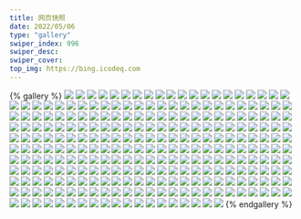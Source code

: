 ```yaml
---
title: 网页快照
date: 2022/05/06 
type: "gallery" 
swiper_index: 996
swiper_desc: 
swiper_cover: 
top_img: https://bing.icodeq.com 
---
```


{% gallery %}
![](https://alist.learnonly.xyz/d/!网页快照/docs.learnonly.xyz/2023-03-23_02-03-50.png)
![](https://alist.learnonly.xyz/d/!网页快照/docs.learnonly.xyz/2023-03-23_03-58-33.png)
![](https://alist.learnonly.xyz/d/!网页快照/docs.learnonly.xyz/2023-03-22_04-00-21.png)
![](https://alist.learnonly.xyz/d/!网页快照/docs.learnonly.xyz/2023-03-22_10-00-14.png)
![](https://alist.learnonly.xyz/d/!网页快照/docs.learnonly.xyz/2023-03-22_15-59-13.png)
![](https://alist.learnonly.xyz/d/!网页快照/docs.learnonly.xyz/2023-03-24_06-59-37.png)
![](https://alist.learnonly.xyz/d/!网页快照/docs.learnonly.xyz/2023-03-23_13-16-49.png)
![](https://alist.learnonly.xyz/d/!网页快照/docs.learnonly.xyz/2023-03-22_13-09-31.png)
![](https://alist.learnonly.xyz/d/!网页快照/docs.learnonly.xyz/2023-03-24_19-00-00.png)
![](https://alist.learnonly.xyz/d/!网页快照/docs.learnonly.xyz/2023-03-24_16-03-32.png)
![](https://alist.learnonly.xyz/d/!网页快照/docs.learnonly.xyz/2023-03-24_02-06-12.png)
![](https://alist.learnonly.xyz/d/!网页快照/docs.learnonly.xyz/2023-03-22_18-58-48.png)
![](https://alist.learnonly.xyz/d/!网页快照/docs.learnonly.xyz/2023-03-24_03-59-05.png)
![](https://alist.learnonly.xyz/d/!网页快照/docs.learnonly.xyz/2023-03-24_10-01-36.png)
![](https://alist.learnonly.xyz/d/!网页快照/docs.learnonly.xyz/2023-03-22_06-58-37.png)
![](https://alist.learnonly.xyz/d/!网页快照/docs.learnonly.xyz/2023-03-22_02-02-20.png)
![](https://alist.learnonly.xyz/d/!网页快照/docs.learnonly.xyz/2023-03-23_07-03-10.png)
![](https://alist.learnonly.xyz/d/!网页快照/docs.learnonly.xyz/2023-03-23_19-00-19.png)
![](https://alist.learnonly.xyz/d/!网页快照/docs.learnonly.xyz/2023-03-24_13-08-31.png)
![](https://alist.learnonly.xyz/d/!网页快照/docs.learnonly.xyz/2023-03-22_22-00-29.png)
![](https://alist.learnonly.xyz/d/!网页快照/docs.learnonly.xyz/2023-03-24_21-58-03.png)
![](https://alist.learnonly.xyz/d/!网页快照/docs.learnonly.xyz/2023-03-23_22-01-11.png)
![](https://alist.learnonly.xyz/d/!网页快照/news.pigp.repl.co/2023-03-24_06-57-03.png)
![](https://alist.learnonly.xyz/d/!网页快照/news.pigp.repl.co/2023-03-23_03-56-25.png)
![](https://alist.learnonly.xyz/d/!网页快照/news.pigp.repl.co/2023-03-22_06-56-32.png)
![](https://alist.learnonly.xyz/d/!网页快照/news.pigp.repl.co/2023-03-24_21-56-35.png)
![](https://alist.learnonly.xyz/d/!网页快照/news.pigp.repl.co/2023-03-23_18-56-46.png)
![](https://alist.learnonly.xyz/d/!网页快照/news.pigp.repl.co/2023-03-23_06-58-11.png)
![](https://alist.learnonly.xyz/d/!网页快照/news.pigp.repl.co/2023-03-24_03-56-30.png)
![](https://alist.learnonly.xyz/d/!网页快照/news.pigp.repl.co/2023-03-23_13-13-29.png)
![](https://alist.learnonly.xyz/d/!网页快照/news.pigp.repl.co/2023-03-22_21-56-38.png)
![](https://alist.learnonly.xyz/d/!网页快照/news.pigp.repl.co/2023-03-23_01-59-20.png)
![](https://alist.learnonly.xyz/d/!网页快照/news.pigp.repl.co/2023-03-22_18-56-52.png)
![](https://alist.learnonly.xyz/d/!网页快照/news.pigp.repl.co/2023-03-24_16-00-19.png)
![](https://alist.learnonly.xyz/d/!网页快照/news.pigp.repl.co/2023-03-22_01-59-37.png)
![](https://alist.learnonly.xyz/d/!网页快照/news.pigp.repl.co/2023-03-22_13-07-05.png)
![](https://alist.learnonly.xyz/d/!网页快照/news.pigp.repl.co/2023-03-22_09-58-18.png)
![](https://alist.learnonly.xyz/d/!网页快照/news.pigp.repl.co/2023-03-24_02-00-58.png)
![](https://alist.learnonly.xyz/d/!网页快照/news.pigp.repl.co/2023-03-23_21-56-42.png)
![](https://alist.learnonly.xyz/d/!网页快照/news.pigp.repl.co/2023-03-24_13-05-30.png)
![](https://alist.learnonly.xyz/d/!网页快照/news.pigp.repl.co/2023-03-22_15-57-12.png)
![](https://alist.learnonly.xyz/d/!网页快照/news.pigp.repl.co/2023-03-22_03-56-55.png)
![](https://alist.learnonly.xyz/d/!网页快照/news.pigp.repl.co/2023-03-24_09-56-55.png)
![](https://alist.learnonly.xyz/d/!网页快照/news.pigp.repl.co/2023-03-24_18-56-26.png)
![](https://alist.learnonly.xyz/d/!网页快照/blog.learnonly.xyz/2023-03-23_18-56-06.png)
![](https://alist.learnonly.xyz/d/!网页快照/blog.learnonly.xyz/2023-03-23_13-09-45.png)
![](https://alist.learnonly.xyz/d/!网页快照/blog.learnonly.xyz/2023-03-24_15-56-13.png)
![](https://alist.learnonly.xyz/d/!网页快照/blog.learnonly.xyz/2023-03-23_06-56-08.png)
![](https://alist.learnonly.xyz/d/!网页快照/blog.learnonly.xyz/2023-03-24_01-59-51.png)
![](https://alist.learnonly.xyz/d/!网页快照/blog.learnonly.xyz/2023-03-22_15-56-27.png)
![](https://alist.learnonly.xyz/d/!网页快照/blog.learnonly.xyz/2023-03-23_21-55-57.png)
![](https://alist.learnonly.xyz/d/!网页快照/blog.learnonly.xyz/2023-03-23_01-58-35.png)
![](https://alist.learnonly.xyz/d/!网页快照/blog.learnonly.xyz/2023-03-24_06-55-54.png)
![](https://alist.learnonly.xyz/d/!网页快照/blog.learnonly.xyz/2023-03-24_21-55-51.png)
![](https://alist.learnonly.xyz/d/!网页快照/blog.learnonly.xyz/2023-03-22_01-58-53.png)
![](https://alist.learnonly.xyz/d/!网页快照/blog.learnonly.xyz/2023-03-22_09-56-33.png)
![](https://alist.learnonly.xyz/d/!网页快照/blog.learnonly.xyz/2023-03-22_03-56-15.png)
![](https://alist.learnonly.xyz/d/!网页快照/blog.learnonly.xyz/2023-03-23_03-55-45.png)
![](https://alist.learnonly.xyz/d/!网页快照/blog.learnonly.xyz/2023-03-24_03-55-51.png)
![](https://alist.learnonly.xyz/d/!网页快照/blog.learnonly.xyz/2023-03-24_09-56-10.png)
![](https://alist.learnonly.xyz/d/!网页快照/blog.learnonly.xyz/2023-03-22_21-55-58.png)
![](https://alist.learnonly.xyz/d/!网页快照/blog.learnonly.xyz/2023-03-24_18-55-47.png)
![](https://alist.learnonly.xyz/d/!网页快照/blog.learnonly.xyz/2023-03-22_13-06-21.png)
![](https://alist.learnonly.xyz/d/!网页快照/blog.learnonly.xyz/2023-03-22_18-56-08.png)
![](https://alist.learnonly.xyz/d/!网页快照/blog.learnonly.xyz/2023-03-22_06-55-52.png)
![](https://alist.learnonly.xyz/d/!网页快照/blog.learnonly.xyz/2023-03-24_13-04-12.png)
![](https://alist.learnonly.xyz/d/!网页快照/space.bilibili.com/2023-03-23_01-58-25.png)
![](https://alist.learnonly.xyz/d/!网页快照/space.bilibili.com/2023-03-22_01-58-43.png)
![](https://alist.learnonly.xyz/d/!网页快照/space.bilibili.com/2023-03-24_01-59-43.png)
![](https://alist.learnonly.xyz/d/!网页快照/space.bilibili.com/2023-03-22_13-06-10.png)
![](https://alist.learnonly.xyz/d/!网页快照/space.bilibili.com/2023-03-22_15-55-56.png)
![](https://alist.learnonly.xyz/d/!网页快照/space.bilibili.com/2023-03-23_21-55-49.png)
![](https://alist.learnonly.xyz/d/!网页快照/space.bilibili.com/2023-03-24_13-04-04.png)
![](https://alist.learnonly.xyz/d/!网页快照/space.bilibili.com/2023-03-24_06-55-45.png)
![](https://alist.learnonly.xyz/d/!网页快照/space.bilibili.com/2023-03-24_03-55-42.png)
![](https://alist.learnonly.xyz/d/!网页快照/space.bilibili.com/2023-03-24_09-56-01.png)
![](https://alist.learnonly.xyz/d/!网页快照/space.bilibili.com/2023-03-24_15-56-04.png)
![](https://alist.learnonly.xyz/d/!网页快照/space.bilibili.com/2023-03-24_21-55-43.png)
![](https://alist.learnonly.xyz/d/!网页快照/space.bilibili.com/2023-03-23_03-55-37.png)
![](https://alist.learnonly.xyz/d/!网页快照/space.bilibili.com/2023-03-22_06-55-43.png)
![](https://alist.learnonly.xyz/d/!网页快照/space.bilibili.com/2023-03-24_18-55-39.png)
![](https://alist.learnonly.xyz/d/!网页快照/space.bilibili.com/2023-03-22_03-55-50.png)
![](https://alist.learnonly.xyz/d/!网页快照/space.bilibili.com/2023-03-22_09-56-23.png)
![](https://alist.learnonly.xyz/d/!网页快照/space.bilibili.com/2023-03-22_21-55-48.png)
![](https://alist.learnonly.xyz/d/!网页快照/space.bilibili.com/2023-03-23_13-09-33.png)
![](https://alist.learnonly.xyz/d/!网页快照/space.bilibili.com/2023-03-23_06-55-59.png)
![](https://alist.learnonly.xyz/d/!网页快照/space.bilibili.com/2023-03-23_18-55-56.png)
![](https://alist.learnonly.xyz/d/!网页快照/space.bilibili.com/2023-03-22_18-55-58.png)
![](https://alist.learnonly.xyz/d/!网页快照/whatnginx.learnonly.repl.co/2023-03-23_01-59-08.png)
![](https://alist.learnonly.xyz/d/!网页快照/whatnginx.learnonly.repl.co/2023-03-24_13-05-14.png)
![](https://alist.learnonly.xyz/d/!网页快照/whatnginx.learnonly.repl.co/2023-03-23_13-13-17.png)
![](https://alist.learnonly.xyz/d/!网页快照/whatnginx.learnonly.repl.co/2023-03-24_09-56-43.png)
![](https://alist.learnonly.xyz/d/!网页快照/whatnginx.learnonly.repl.co/2023-03-22_09-58-06.png)
![](https://alist.learnonly.xyz/d/!网页快照/whatnginx.learnonly.repl.co/2023-03-23_03-56-18.png)
![](https://alist.learnonly.xyz/d/!网页快照/whatnginx.learnonly.repl.co/2023-03-22_21-56-31.png)
![](https://alist.learnonly.xyz/d/!网页快照/whatnginx.learnonly.repl.co/2023-03-22_03-56-48.png)
![](https://alist.learnonly.xyz/d/!网页快照/whatnginx.learnonly.repl.co/2023-03-23_18-56-39.png)
![](https://alist.learnonly.xyz/d/!网页快照/whatnginx.learnonly.repl.co/2023-03-24_16-00-07.png)
![](https://alist.learnonly.xyz/d/!网页快照/whatnginx.learnonly.repl.co/2023-03-23_06-58-04.png)
![](https://alist.learnonly.xyz/d/!网页快照/whatnginx.learnonly.repl.co/2023-03-24_03-56-23.png)
![](https://alist.learnonly.xyz/d/!网页快照/whatnginx.learnonly.repl.co/2023-03-23_21-56-30.png)
![](https://alist.learnonly.xyz/d/!网页快照/whatnginx.learnonly.repl.co/2023-03-22_01-59-30.png)
![](https://alist.learnonly.xyz/d/!网页快照/whatnginx.learnonly.repl.co/2023-03-22_13-06-53.png)
![](https://alist.learnonly.xyz/d/!网页快照/whatnginx.learnonly.repl.co/2023-03-22_15-57-00.png)
![](https://alist.learnonly.xyz/d/!网页快照/whatnginx.learnonly.repl.co/2023-03-24_21-56-23.png)
![](https://alist.learnonly.xyz/d/!网页快照/whatnginx.learnonly.repl.co/2023-03-24_18-56-19.png)
![](https://alist.learnonly.xyz/d/!网页快照/whatnginx.learnonly.repl.co/2023-03-24_06-56-56.png)
![](https://alist.learnonly.xyz/d/!网页快照/whatnginx.learnonly.repl.co/2023-03-24_02-00-51.png)
![](https://alist.learnonly.xyz/d/!网页快照/whatnginx.learnonly.repl.co/2023-03-22_18-56-40.png)
![](https://alist.learnonly.xyz/d/!网页快照/whatnginx.learnonly.repl.co/2023-03-22_06-56-25.png)
![](https://alist.learnonly.xyz/d/!网页快照/pighog.vercel.app/2023-03-24_21-56-00.png)
![](https://alist.learnonly.xyz/d/!网页快照/pighog.vercel.app/2023-03-24_13-04-21.png)
![](https://alist.learnonly.xyz/d/!网页快照/pighog.vercel.app/2023-03-24_09-56-19.png)
![](https://alist.learnonly.xyz/d/!网页快照/pighog.vercel.app/2023-03-23_18-56-15.png)
![](https://alist.learnonly.xyz/d/!网页快照/pighog.vercel.app/2023-03-22_21-56-08.png)
![](https://alist.learnonly.xyz/d/!网页快照/pighog.vercel.app/2023-03-24_18-55-56.png)
![](https://alist.learnonly.xyz/d/!网页快照/pighog.vercel.app/2023-03-22_03-56-25.png)
![](https://alist.learnonly.xyz/d/!网页快照/pighog.vercel.app/2023-03-22_18-56-17.png)
![](https://alist.learnonly.xyz/d/!网页快照/pighog.vercel.app/2023-03-22_06-56-01.png)
![](https://alist.learnonly.xyz/d/!网页快照/pighog.vercel.app/2023-03-24_06-56-05.png)
![](https://alist.learnonly.xyz/d/!网页快照/pighog.vercel.app/2023-03-23_03-55-54.png)
![](https://alist.learnonly.xyz/d/!网页快照/pighog.vercel.app/2023-03-24_15-56-23.png)
![](https://alist.learnonly.xyz/d/!网页快照/pighog.vercel.app/2023-03-23_06-56-17.png)
![](https://alist.learnonly.xyz/d/!网页快照/pighog.vercel.app/2023-03-22_01-59-01.png)
![](https://alist.learnonly.xyz/d/!网页快照/pighog.vercel.app/2023-03-22_09-57-41.png)
![](https://alist.learnonly.xyz/d/!网页快照/pighog.vercel.app/2023-03-23_21-56-06.png)
![](https://alist.learnonly.xyz/d/!网页快照/pighog.vercel.app/2023-03-23_01-58-44.png)
![](https://alist.learnonly.xyz/d/!网页快照/pighog.vercel.app/2023-03-22_15-56-36.png)
![](https://alist.learnonly.xyz/d/!网页快照/pighog.vercel.app/2023-03-22_13-06-29.png)
![](https://alist.learnonly.xyz/d/!网页快照/pighog.vercel.app/2023-03-24_01-59-59.png)
![](https://alist.learnonly.xyz/d/!网页快照/pighog.vercel.app/2023-03-24_03-56-00.png)
![](https://alist.learnonly.xyz/d/!网页快照/pighog.vercel.app/2023-03-23_13-09-54.png)
![](https://alist.learnonly.xyz/d/!网页快照/img.pighog.repl.co/2023-03-23_06-57-50.png)
![](https://alist.learnonly.xyz/d/!网页快照/img.pighog.repl.co/2023-03-22_01-59-11.png)
![](https://alist.learnonly.xyz/d/!网页快照/img.pighog.repl.co/2023-03-23_03-56-04.png)
![](https://alist.learnonly.xyz/d/!网页快照/img.pighog.repl.co/2023-03-22_18-56-26.png)
![](https://alist.learnonly.xyz/d/!网页快照/img.pighog.repl.co/2023-03-22_09-57-53.png)
![](https://alist.learnonly.xyz/d/!网页快照/img.pighog.repl.co/2023-03-24_18-56-05.png)
![](https://alist.learnonly.xyz/d/!网页快照/img.pighog.repl.co/2023-03-22_06-56-11.png)
![](https://alist.learnonly.xyz/d/!网页快照/img.pighog.repl.co/2023-03-23_21-56-16.png)
![](https://alist.learnonly.xyz/d/!网页快照/img.pighog.repl.co/2023-03-22_03-56-34.png)
![](https://alist.learnonly.xyz/d/!网页快照/img.pighog.repl.co/2023-03-24_09-56-29.png)
![](https://alist.learnonly.xyz/d/!网页快照/img.pighog.repl.co/2023-03-24_06-56-43.png)
![](https://alist.learnonly.xyz/d/!网页快照/img.pighog.repl.co/2023-03-22_21-56-18.png)
![](https://alist.learnonly.xyz/d/!网页快照/img.pighog.repl.co/2023-03-22_15-56-46.png)
![](https://alist.learnonly.xyz/d/!网页快照/img.pighog.repl.co/2023-03-22_13-06-39.png)
![](https://alist.learnonly.xyz/d/!网页快照/img.pighog.repl.co/2023-03-24_21-56-09.png)
![](https://alist.learnonly.xyz/d/!网页快照/img.pighog.repl.co/2023-03-24_03-56-09.png)
![](https://alist.learnonly.xyz/d/!网页快照/img.pighog.repl.co/2023-03-24_15-59-54.png)
![](https://alist.learnonly.xyz/d/!网页快照/img.pighog.repl.co/2023-03-23_18-56-25.png)
![](https://alist.learnonly.xyz/d/!网页快照/img.pighog.repl.co/2023-03-24_13-05-00.png)
![](https://alist.learnonly.xyz/d/!网页快照/img.pighog.repl.co/2023-03-23_13-13-03.png)
![](https://alist.learnonly.xyz/d/!网页快照/img.pighog.repl.co/2023-03-24_02-00-37.png)
![](https://alist.learnonly.xyz/d/!网页快照/img.pighog.repl.co/2023-03-23_01-58-54.png)
![](https://alist.learnonly.xyz/d/!网页快照/uptime.learnonly.repl.co/2023-03-23_01-59-28.png)
![](https://alist.learnonly.xyz/d/!网页快照/uptime.learnonly.repl.co/2023-03-24_13-05-37.png)
![](https://alist.learnonly.xyz/d/!网页快照/uptime.learnonly.repl.co/2023-03-24_16-00-42.png)
![](https://alist.learnonly.xyz/d/!网页快照/uptime.learnonly.repl.co/2023-03-22_03-57-03.png)
![](https://alist.learnonly.xyz/d/!网页快照/uptime.learnonly.repl.co/2023-03-23_18-56-53.png)
![](https://alist.learnonly.xyz/d/!网页快照/uptime.learnonly.repl.co/2023-03-24_21-56-42.png)
![](https://alist.learnonly.xyz/d/!网页快照/uptime.learnonly.repl.co/2023-03-22_09-58-26.png)
![](https://alist.learnonly.xyz/d/!网页快照/uptime.learnonly.repl.co/2023-03-24_18-56-34.png)
![](https://alist.learnonly.xyz/d/!网页快照/uptime.learnonly.repl.co/2023-03-23_06-58-18.png)
![](https://alist.learnonly.xyz/d/!网页快照/uptime.learnonly.repl.co/2023-03-22_15-57-20.png)
![](https://alist.learnonly.xyz/d/!网页快照/uptime.learnonly.repl.co/2023-03-24_03-56-38.png)
![](https://alist.learnonly.xyz/d/!网页快照/uptime.learnonly.repl.co/2023-03-22_13-07-13.png)
![](https://alist.learnonly.xyz/d/!网页快照/uptime.learnonly.repl.co/2023-03-24_02-01-06.png)
![](https://alist.learnonly.xyz/d/!网页快照/uptime.learnonly.repl.co/2023-03-24_06-57-11.png)
![](https://alist.learnonly.xyz/d/!网页快照/uptime.learnonly.repl.co/2023-03-24_09-57-02.png)
![](https://alist.learnonly.xyz/d/!网页快照/uptime.learnonly.repl.co/2023-03-22_06-56-39.png)
![](https://alist.learnonly.xyz/d/!网页快照/uptime.learnonly.repl.co/2023-03-23_03-56-33.png)
![](https://alist.learnonly.xyz/d/!网页快照/uptime.learnonly.repl.co/2023-03-23_21-56-49.png)
![](https://alist.learnonly.xyz/d/!网页快照/uptime.learnonly.repl.co/2023-03-23_13-13-37.png)
![](https://alist.learnonly.xyz/d/!网页快照/uptime.learnonly.repl.co/2023-03-22_18-56-59.png)
![](https://alist.learnonly.xyz/d/!网页快照/uptime.learnonly.repl.co/2023-03-22_01-59-54.png)
![](https://alist.learnonly.xyz/d/!网页快照/uptime.learnonly.repl.co/2023-03-22_21-57-23.png)
![](https://alist.learnonly.xyz/d/!网页快照/read.learnonly.xyz/2023-03-24_21-57-51.png)
![](https://alist.learnonly.xyz/d/!网页快照/read.learnonly.xyz/2023-03-22_06-57-57.png)
![](https://alist.learnonly.xyz/d/!网页快照/read.learnonly.xyz/2023-03-23_02-01-42.png)
![](https://alist.learnonly.xyz/d/!网页快照/read.learnonly.xyz/2023-03-23_07-01-03.png)
![](https://alist.learnonly.xyz/d/!网页快照/read.learnonly.xyz/2023-03-22_21-58-33.png)
![](https://alist.learnonly.xyz/d/!网页快照/read.learnonly.xyz/2023-03-22_15-58-25.png)
![](https://alist.learnonly.xyz/d/!网页快照/read.learnonly.xyz/2023-03-22_09-59-33.png)
![](https://alist.learnonly.xyz/d/!网页快照/read.learnonly.xyz/2023-03-22_18-58-07.png)
![](https://alist.learnonly.xyz/d/!网页快照/read.learnonly.xyz/2023-03-24_03-56-58.png)
![](https://alist.learnonly.xyz/d/!网页快照/read.learnonly.xyz/2023-03-24_18-57-53.png)
![](https://alist.learnonly.xyz/d/!网页快照/read.learnonly.xyz/2023-03-22_02-02-08.png)
![](https://alist.learnonly.xyz/d/!网页快照/read.learnonly.xyz/2023-03-22_13-08-41.png)
![](https://alist.learnonly.xyz/d/!网页快照/read.learnonly.xyz/2023-03-24_16-03-12.png)
![](https://alist.learnonly.xyz/d/!网页快照/read.learnonly.xyz/2023-03-22_03-59-21.png)
![](https://alist.learnonly.xyz/d/!网页快照/read.learnonly.xyz/2023-03-23_18-58-11.png)
![](https://alist.learnonly.xyz/d/!网页快照/read.learnonly.xyz/2023-03-24_02-04-02.png)
![](https://alist.learnonly.xyz/d/!网页快照/read.learnonly.xyz/2023-03-24_09-59-16.png)
![](https://alist.learnonly.xyz/d/!网页快照/read.learnonly.xyz/2023-03-24_06-58-40.png)
![](https://alist.learnonly.xyz/d/!网页快照/read.learnonly.xyz/2023-03-23_21-59-04.png)
![](https://alist.learnonly.xyz/d/!网页快照/read.learnonly.xyz/2023-03-23_03-57-37.png)
![](https://alist.learnonly.xyz/d/!网页快照/read.learnonly.xyz/2023-03-23_13-15-54.png)
![](https://alist.learnonly.xyz/d/!网页快照/read.learnonly.xyz/2023-03-24_13-08-19.png)
![](https://alist.learnonly.xyz/d/!网页快照/vercel.pighog.repl.co/2023-03-23_03-56-11.png)
![](https://alist.learnonly.xyz/d/!网页快照/vercel.pighog.repl.co/2023-03-22_06-56-18.png)
![](https://alist.learnonly.xyz/d/!网页快照/vercel.pighog.repl.co/2023-03-23_01-59-01.png)
![](https://alist.learnonly.xyz/d/!网页快照/vercel.pighog.repl.co/2023-03-23_21-56-23.png)
![](https://alist.learnonly.xyz/d/!网页快照/vercel.pighog.repl.co/2023-03-24_13-05-07.png)
![](https://alist.learnonly.xyz/d/!网页快照/vercel.pighog.repl.co/2023-03-22_18-56-33.png)
![](https://alist.learnonly.xyz/d/!网页快照/vercel.pighog.repl.co/2023-03-24_06-56-49.png)
![](https://alist.learnonly.xyz/d/!网页快照/vercel.pighog.repl.co/2023-03-24_09-56-36.png)
![](https://alist.learnonly.xyz/d/!网页快照/vercel.pighog.repl.co/2023-03-24_21-56-16.png)
![](https://alist.learnonly.xyz/d/!网页快照/vercel.pighog.repl.co/2023-03-22_09-58-00.png)
![](https://alist.learnonly.xyz/d/!网页快照/vercel.pighog.repl.co/2023-03-22_21-56-24.png)
![](https://alist.learnonly.xyz/d/!网页快照/vercel.pighog.repl.co/2023-03-23_06-57-57.png)
![](https://alist.learnonly.xyz/d/!网页快照/vercel.pighog.repl.co/2023-03-22_13-06-46.png)
![](https://alist.learnonly.xyz/d/!网页快照/vercel.pighog.repl.co/2023-03-22_03-56-41.png)
![](https://alist.learnonly.xyz/d/!网页快照/vercel.pighog.repl.co/2023-03-24_16-00-01.png)
![](https://alist.learnonly.xyz/d/!网页快照/vercel.pighog.repl.co/2023-03-24_18-56-12.png)
![](https://alist.learnonly.xyz/d/!网页快照/vercel.pighog.repl.co/2023-03-24_02-00-44.png)
![](https://alist.learnonly.xyz/d/!网页快照/vercel.pighog.repl.co/2023-03-24_03-56-16.png)
![](https://alist.learnonly.xyz/d/!网页快照/vercel.pighog.repl.co/2023-03-23_18-56-32.png)
![](https://alist.learnonly.xyz/d/!网页快照/vercel.pighog.repl.co/2023-03-22_15-56-53.png)
![](https://alist.learnonly.xyz/d/!网页快照/vercel.pighog.repl.co/2023-03-22_01-59-23.png)
![](https://alist.learnonly.xyz/d/!网页快照/vercel.pighog.repl.co/2023-03-23_13-13-10.png)
![](https://alist.learnonly.xyz/d/!网页快照/alist.learnonly.xyz/2023-03-22_21-55-38.png)
![](https://alist.learnonly.xyz/d/!网页快照/alist.learnonly.xyz/2023-03-23_18-55-44.png)
![](https://alist.learnonly.xyz/d/!网页快照/alist.learnonly.xyz/2023-03-22_06-55-33.png)
![](https://alist.learnonly.xyz/d/!网页快照/alist.learnonly.xyz/2023-03-23_03-55-26.png)
![](https://alist.learnonly.xyz/d/!网页快照/alist.learnonly.xyz/2023-03-23_06-55-49.png)
![](https://alist.learnonly.xyz/d/!网页快照/alist.learnonly.xyz/2023-03-23_13-09-23.png)
![](https://alist.learnonly.xyz/d/!网页快照/alist.learnonly.xyz/2023-03-24_15-55-52.png)
![](https://alist.learnonly.xyz/d/!网页快照/alist.learnonly.xyz/2023-03-24_03-55-32.png)
![](https://alist.learnonly.xyz/d/!网页快照/alist.learnonly.xyz/2023-03-22_03-55-40.png)
![](https://alist.learnonly.xyz/d/!网页快照/alist.learnonly.xyz/2023-03-22_13-05-59.png)
![](https://alist.learnonly.xyz/d/!网页快照/alist.learnonly.xyz/2023-03-23_01-58-15.png)
![](https://alist.learnonly.xyz/d/!网页快照/alist.learnonly.xyz/2023-03-22_09-56-12.png)
![](https://alist.learnonly.xyz/d/!网页快照/alist.learnonly.xyz/2023-03-24_21-55-33.png)
![](https://alist.learnonly.xyz/d/!网页快照/alist.learnonly.xyz/2023-03-24_09-55-50.png)
![](https://alist.learnonly.xyz/d/!网页快照/alist.learnonly.xyz/2023-03-24_01-59-32.png)
![](https://alist.learnonly.xyz/d/!网页快照/alist.learnonly.xyz/2023-03-24_13-03-53.png)
![](https://alist.learnonly.xyz/d/!网页快照/alist.learnonly.xyz/2023-03-24_18-55-29.png)
![](https://alist.learnonly.xyz/d/!网页快照/alist.learnonly.xyz/2023-03-22_15-55-47.png)
![](https://alist.learnonly.xyz/d/!网页快照/alist.learnonly.xyz/2023-03-22_01-58-32.png)
![](https://alist.learnonly.xyz/d/!网页快照/alist.learnonly.xyz/2023-03-22_18-55-48.png)
![](https://alist.learnonly.xyz/d/!网页快照/alist.learnonly.xyz/2023-03-23_21-55-38.png)
![](https://alist.learnonly.xyz/d/!网页快照/alist.learnonly.xyz/2023-03-24_06-55-34.png)
![](https://alist.learnonly.xyz/d/!网页快照/time.piged.repl.co/2023-03-22_21-57-30.png)
![](https://alist.learnonly.xyz/d/!网页快照/time.piged.repl.co/2023-03-23_03-56-40.png)
![](https://alist.learnonly.xyz/d/!网页快照/time.piged.repl.co/2023-03-24_13-06-11.png)
![](https://alist.learnonly.xyz/d/!网页快照/time.piged.repl.co/2023-03-24_16-00-49.png)
![](https://alist.learnonly.xyz/d/!网页快照/time.piged.repl.co/2023-03-22_02-00-01.png)
![](https://alist.learnonly.xyz/d/!网页快照/time.piged.repl.co/2023-03-24_09-57-09.png)
![](https://alist.learnonly.xyz/d/!网页快照/time.piged.repl.co/2023-03-23_01-59-35.png)
![](https://alist.learnonly.xyz/d/!网页快照/time.piged.repl.co/2023-03-23_18-57-01.png)
![](https://alist.learnonly.xyz/d/!网页快照/time.piged.repl.co/2023-03-23_06-58-55.png)
![](https://alist.learnonly.xyz/d/!网页快照/time.piged.repl.co/2023-03-23_13-13-44.png)
![](https://alist.learnonly.xyz/d/!网页快照/time.piged.repl.co/2023-03-22_03-57-10.png)
![](https://alist.learnonly.xyz/d/!网页快照/time.piged.repl.co/2023-03-22_06-56-47.png)
![](https://alist.learnonly.xyz/d/!网页快照/time.piged.repl.co/2023-03-23_21-56-57.png)
![](https://alist.learnonly.xyz/d/!网页快照/time.piged.repl.co/2023-03-22_13-07-20.png)
![](https://alist.learnonly.xyz/d/!网页快照/time.piged.repl.co/2023-03-24_06-57-18.png)
![](https://alist.learnonly.xyz/d/!网页快照/time.piged.repl.co/2023-03-22_09-58-33.png)
![](https://alist.learnonly.xyz/d/!网页快照/time.piged.repl.co/2023-03-24_18-56-41.png)
![](https://alist.learnonly.xyz/d/!网页快照/time.piged.repl.co/2023-03-22_18-57-07.png)
![](https://alist.learnonly.xyz/d/!网页快照/time.piged.repl.co/2023-03-24_02-01-55.png)
![](https://alist.learnonly.xyz/d/!网页快照/time.piged.repl.co/2023-03-24_03-56-45.png)
![](https://alist.learnonly.xyz/d/!网页快照/time.piged.repl.co/2023-03-24_21-56-51.png)
![](https://alist.learnonly.xyz/d/!网页快照/time.piged.repl.co/2023-03-22_15-57-27.png)
{% endgallery %}
